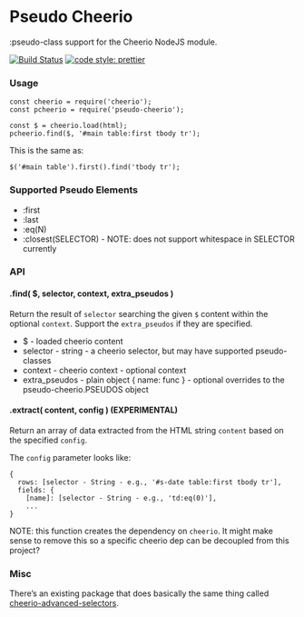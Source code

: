 
Pseudo Cheerio
==============

:pseudo-class support for the Cheerio NodeJS module.

[![Build Status](https://travis-ci.org/mrcoles/pseudo-cheerio.svg?branch=master)](https://travis-ci.org/mrcoles/pseudo-cheerio)
[![code style: prettier](https://img.shields.io/badge/code_style-prettier-ff69b4.svg?style=flat-square)](https://github.com/prettier/prettier)

### Usage

```
const cheerio = require('cheerio');
const pcheerio = require('pseudo-cheerio');

const $ = cheerio.load(html);
pcheerio.find($, '#main table:first tbody tr');
```

This is the same as:

```
$('#main table').first().find('tbody tr');
```


### Supported Pseudo Elements

*   :first
*   :last
*   :eq(N)
*   :closest(SELECTOR) - NOTE: does not support whitespace in SELECTOR currently


### API

#### .find( $, selector, context, extra_pseudos )

Return the result of `selector` searching the given `$` content within the optional `context`. Support the `extra_pseudos` if they are specified.

*   $ - loaded cheerio content
*   selector - string - a cheerio selector, but may have supported pseudo-classes
*   context - cheerio context - optional context
*   extra_pseudos - plain object { name: func } - optional overrides to the pseudo-cheerio.PSEUDOS object


#### .extract( content, config ) (EXPERIMENTAL)

Return an array of data extracted from the HTML string `content` based on the specified `config`.

The `config` parameter looks like:

```
{
  rows: [selector - String - e.g., '#s-date table:first tbody tr'],
  fields: {
    [name]: [selector - String - e.g., 'td:eq(0)'],
    ...
}
```

NOTE: this function creates the dependency on `cheerio`. It might make sense to remove this so a specific cheerio dep can be decoupled from this project?


### Misc

There’s an existing package that does basically the same thing called [cheerio-advanced-selectors](https://www.npmjs.com/package/cheerio-advanced-selectors).
